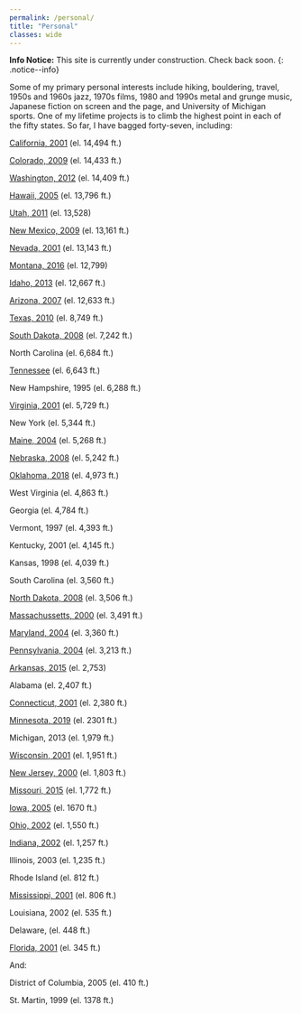 ```yaml
---
permalink: /personal/
title: "Personal"
classes: wide
---
```


**Info Notice:** This site is currently under construction. Check back soon.
{: .notice--info}

Some of my primary personal interests include hiking, bouldering, travel, 1950s and 1960s jazz, 1970s films, 1980 and 1990s metal and grunge music, Japanese fiction on screen and the page, and University of Michigan sports. One of my lifetime projects is to climb the highest point in each of the fifty states. So far, I have bagged forty-seven, including:

[California, 2001](assets/images/cawhitney.jpe) (el. 14,494 ft.)

[Colorado, 2009](assets/images/CO.jpe) (el. 14,433 ft.)

[Washington, 2012](assets/images/washington.jpe) (el. 14,409 ft.)

[Hawaii, 2005](assets/images/hawaii.jpe) (el. 13,796 ft.)

[Utah, 2011](/assets/images/utah.jpe) (el. 13,528)

[New Mexico, 2009](/assets/images/nm.jpe) (el. 13,161 ft.)

[Nevada, 2001](/assets/images/nvboundary.jpe) (el. 13,143 ft.)

[Montana, 2016](/assets/images/montana_8-16.jpe) (el. 12,799)

[Idaho, 2013](/assets/images/idaho.jpe) (el. 12,667 ft.)

[Arizona, 2007](/assets/images/arizona.jpe) (el. 12,633 ft.)

[Texas, 2010](/assets/images/taxashigh_point.png) (el. 8,749 ft.)

[South Dakota, 2008](/assets/images/sdhipt.jpe) (el. 7,242 ft.)

North Carolina (el. 6,684 ft.)

[Tennessee](/assets/images/tnclingman.jpe) (el. 6,643 ft.)

New Hampshire, 1995 (el. 6,288 ft.)

[Virginia, 2001](/assets/images/mtrogers.jpe) (el. 5,729 ft.)

New York (el. 5,344 ft.)

[Maine, 2004](/assets/images/maine04.jpe) (el. 5,268 ft.)

[Nebraska, 2008](/assets/images/nebhipt.jpe) (el. 5,242 ft.)

[Oklahoma, 2018](/assets/images/oklahoma-high-point-2018-e1540489805613.jpg) (el. 4,973 ft.)

West Virginia (el. 4,863 ft.)

Georgia (el. 4,784 ft.)

Vermont, 1997 (el. 4,393 ft.)

Kentucky, 2001 (el. 4,145 ft.)

Kansas, 1998 (el. 4,039 ft.)

South Carolina (el. 3,560 ft.)

[North Dakota, 2008](/assets/images/ndhipt.jpe) (el. 3,506 ft.)

[Massachussetts, 2000](/assets/images/mamtgreylock.jpe) (el. 3,491 ft.)

[Maryland, 2004](/assets/images/mdhipoint.jpe) (el. 3,360 ft.)

[Pennsylvania, 2004](/assets/images/pahipoint02.jpe) (el. 3,213 ft.)

[Arkansas, 2015](/assets/images/arkansas_2015.jpe) (el. 2,753)

Alabama (el. 2,407 ft.)

[Connecticut, 2001](/assets/images/ctfrissell.jpe) (el. 2,380 ft.)

[Minnesota, 2019](/assets/images/minn.jpe) (el. 2301 ft.)

Michigan, 2013 (el. 1,979 ft.)

[Wisconsin, 2001](/assets/images/wisconsin.jpe) (el. 1,951 ft.)

[New Jersey, 2000](/assets/images/njkittatiny.jpe) (el. 1,803 ft.)

[Missouri, 2015](/assets/images/missouri.jpe) (el. 1,772 ft.)

[Iowa, 2005](/assets/images/iowahipoint10-04.jpe) (el. 1670 ft.)

[Ohio, 2002](/assets/images/ohio.jpe) (el. 1,550 ft.)

[Indiana, 2002](/assets/images/dani_indiana_summit_3.jpe) (el. 1,257 ft.)

Illinois, 2003 (el. 1,235 ft.) 

Rhode Island (el. 812 ft.)

[Mississippi, 2001](/assets/images/miss.jpe) (el. 806 ft.)

Louisiana, 2002 (el. 535 ft.)

Delaware, (el. 448 ft.)

[Florida, 2001](/assets/images/florida.jpe) (el. 345 ft.)



And:

District of Columbia, 2005 (el. 410 ft.)

St. Martin, 1999 (el. 1378 ft.)
